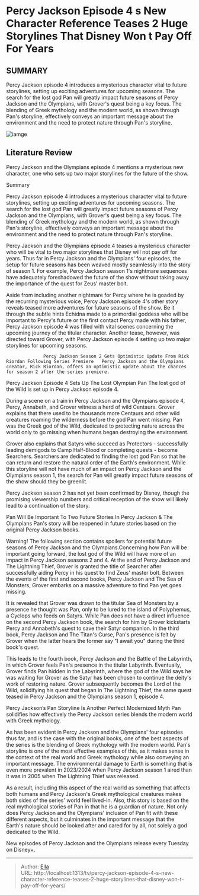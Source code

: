 # Percy Jackson Episode 4 s New Character Reference Teases 2 Huge Storylines That Disney Won t Pay Off For Years


## SUMMARY 



  Percy Jackson episode 4 introduces a mysterious character vital to future storylines, setting up exciting adventures for upcoming seasons.   The search for the lost god Pan will greatly impact future seasons of Percy Jackson and the Olympians, with Grover&#39;s quest being a key focus.   The blending of Greek mythology and the modern world, as shown through Pan&#39;s storyline, effectively conveys an important message about the environment and the need to protect nature through Pan&#39;s storyline.  

![iamge](https://static1.srcdn.com/wordpress/wp-content/uploads/2024/01/percy-jackson-poster-grover.jpg)

## Literature Review
Percy Jackson and the Olympians episode 4 mentions a mysterious new character, one who sets up two major storylines for the future of the show.





Summary

  Percy Jackson episode 4 introduces a mysterious character vital to future storylines, setting up exciting adventures for upcoming seasons.   The search for the lost god Pan will greatly impact future seasons of Percy Jackson and the Olympians, with Grover&#39;s quest being a key focus.   The blending of Greek mythology and the modern world, as shown through Pan&#39;s storyline, effectively conveys an important message about the environment and the need to protect nature through Pan&#39;s storyline.  







Percy Jackson and the Olympians episode 4 teases a mysterious character who will be vital to two major storylines that Disney will not pay off for years. Thus far in Percy Jackson and the Olympians&#39; four episodes, the setup for future seasons has been weaved mostly seamlessly into the story of season 1. For example, Percy Jackson season 1&#39;s nightmare sequences have adequately foreshadowed the future of the show without taking away the importance of the quest for Zeus&#39; master bolt.

Aside from including another nightmare for Percy where he is goaded by the recurring mysterious voice, Percy Jackson episode 4&#39;s other story reveals teased more adventures for future seasons of the show. Be it through the subtle hints Echidna made to a primordial goddess who will be important to Percy&#39;s future or the first contact Percy made with his father, Percy Jackson episode 4 was filled with vital scenes concerning the upcoming journey of the titular character. Another tease, however, was directed toward Grover, with Percy Jackson episode 4 setting up two major storylines for upcoming seasons.




                  Percy Jackson Season 2 Gets Optimistic Update From Rick Riordan Following Series Premiere   Percy Jackson and the Olympians creator, Rick Riordan, offers an optimistic update about the chances for season 2 after the series premiere.    


 Percy Jackson Episode 4 Sets Up The Lost Olympian Pan 
The lost god of the Wild is set up in Percy Jackson episode 4.
          

During a scene on a train in Percy Jackson and the Olympians episode 4, Percy, Annabeth, and Grover witness a herd of wild Centaurs. Grover explains that there used to be thousands more Centaurs and other wild creatures roaming the wilderness before the god Pan went missing. Pan was the Greek god of the Wild, dedicated to protecting nature across the world only to go missing when humans began destroying the environment.

Grover also explains that Satyrs who succeed as Protectors - successfully leading demigods to Camp Half-Blood or completing quests - become Searchers. Searchers are dedicated to finding the lost god Pan so that he can return and restore the natural order of the Earth&#39;s environment. While this storyline will not have much of an impact on Percy Jackson and the Olympians season 1, the search for Pan will greatly impact future seasons of the show should they be greenlit.






Percy Jackson season 2 has not yet been confirmed by Disney, though the promising viewership numbers and critical reception of the show will likely lead to a continuation of the story.






 Pan Will Be Important To Two Future Stories In Percy Jackson &amp; The Olympians 
Pan&#39;s story will be reopened in future stories based on the original Percy Jackson books.
          

Warning! The following section contains spoilers for potential future seasons of Percy Jackson and the Olympians.Concerning how Pan will be important going forward, the lost god of the Wild will have more of an impact in Percy Jackson seasons 2 and 4. At the end of Percy Jackson and The Lightning Thief, Grover is granted the title of Searcher after successfully aiding Percy in his quest to find Zeus&#39; master bolt. Between the events of the first and second books, Percy Jackson and The Sea of Monsters, Grover embarks on a massive adventure to find Pan yet goes missing.




It is revealed that Grover was drawn to the titular Sea of Monsters by a presence he thought was Pan, only to be lured to the island of Polyphemus, a Cyclops who feeds on Satyrs. While Pan does not have a direct influence on the second Percy Jackson book, the search for him by Grover kickstarts Percy and Annabeth&#39;s quest to save their Satyr companion. In the third book, Percy Jackson and The Titan&#39;s Curse, Pan&#39;s presence is felt by Grover when the latter hears the former say &#34;I await you&#34; during the third book&#39;s quest.

This leads to the fourth book, Percy Jackson and the Battle of the Labyrinth, in which Grover feels Pan&#39;s presence in the titular Labyrinth. Eventually, Grover finds Pan hidden in the Labyrinth, where the god of the Wild says he was waiting for Grover as the Satyr has been chosen to continue the deity&#39;s work of restoring nature. Grover subsequently becomes the Lord of the Wild, solidifying his quest that began in The Lightning Thief, the same quest teased in Percy Jackson and the Olympians season 1, episode 4.






 Percy Jackson’s Pan Storyline Is Another Perfect Modernized Myth 
Pan solidifies how effectively the Percy Jackson series blends the modern world with Greek mythology.
         

As has been evident in Percy Jackson and the Olympians&#39; four episodes thus far, and is the case with the original books, one of the best aspects of the series is the blending of Greek mythology with the modern world. Pan&#39;s storyline is one of the most effective examples of this, as it makes sense in the context of the real world and Greek mythology while also conveying an important message. The environmental damage to Earth is something that is even more prevalent in 2023/2024 when Percy Jackson season 1 aired than it was in 2005 when The Lightning Thief was released.

As a result, including this aspect of the real world as something that affects both humans and Percy Jackson&#39;s Greek mythological creatures makes both sides of the series&#39; world feel lived-in. Also, this story is based on the real mythological stories of Pan in that he is a guardian of nature. Not only does Percy Jackson and the Olympians&#39; inclusion of Pan fit with these different aspects, but it culminates in the important message that the Earth&#39;s nature should be looked after and cared for by all, not solely a god dedicated to the Wild.




New episodes of Percy Jackson and the Olympians release every Tuesday on Disney&#43;.



---

> Author: [Ella](https://instagram.hk.cn/)  
> URL: http://localhost:1313/tv/percy-jackson-episode-4-s-new-character-reference-teases-2-huge-storylines-that-disney-won-t-pay-off-for-years/  

